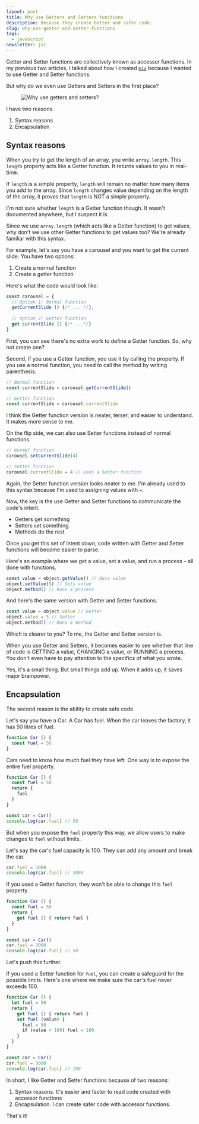 ```yaml
---
layout: post
title: Why use Getters and Setters functions
description: Because they create better and safer code. 
slug: why-use-getter-and-setter-functions
tags:
  - javascript
newsletter: jsr
---
```


Getter and Setter functions are collectively known as accessor functions. In my previous two articles, I talked about how I created [`mix`][1] because I wanted to use Getter and Setter functions. 

But why do we even use Getters and Setters in the first place? 

<figure role="figure">
  <img src="/images/2020/accessors/why-use-accessors.png" alt="Why use getters and setters?">
</figure>

I have two reasons. 

1. Syntax reasons 
2. Encapsulation 

<!-- more -->

## Syntax reasons

When you try to get the length of an array, you write `array.length`. This `length` property acts like a Getter function. It returns values to you in real-time. 

If `length` is a simple property, `length` will remain no matter how many items you add to the array. Since `length` changes value depending on the length of the array, it proves that `length` is NOT a simple property. 

I'm not sure whether `length` is a Getter function though. It wasn't documented anywhere, but I suspect it is. 

Since we use `array.length` (which acts like a Getter function) to get values, why don't we use other Getter functions to get values too? We're already familiar with this syntax. 

For example, let's say you have a carousel and you want to get the current slide. You have two options: 

1. Create a normal function
2. Create a getter function

Here's what the code would look like: 

```js
const carousel = {
  // Option 1: Normal function
  getCurrentSlide () {/* ... */},
  
  // Option 2: Getter function
  get currentSlide () {/* ...*/}
}
```

First, you can see there's no extra work to define a Getter function. So, why not create one? 

Second, if you use a Getter function, you use it by calling the property. If you use a normal function, you need to call the method by writing parenthesis. 

```js
// Normal function
const currentSlide = carousel.getCurrentSlide()

// Getter function
const currentSlide = carousel.currentSlide
```

I think the Getter function version is neater, terser, and easier to understand. It makes more sense to me. 

On the flip side, we can also use Setter functions instead of normal functions. 

```js
// Normal function
carousel.setCurrentSlide(4)

// Setter function
carousel.currentSlide = 4 // Uses a Setter function
```

Again, the Setter function version looks neater to me. I'm already used to this syntax because I'm used to assigning values with `=`. 

Now, the key is the use Getter and Setter functions to communicate the code's intent. 

- Getters get something
- Setters set something 
- Methods do the rest

Once you get this set of intent down, code written with Getter and Setter functions will become easier to parse. 

Here's an example where we get a value, set a value, and run a process – all done with functions. 

```js
const value = object.getValue() // Gets value
object.setValue(5) // Sets value
object.method() // Runs a process
```

And here's the same version with Getter and Setter functions. 

```js
const value = object.value // Getter
object.value = 5 // Setter 
object.method() // Runs a method
```

Which is clearer to you? To me, the Getter and Setter version is. 

When you use Getter and Setters, it becomes easier to see whether that line of code is GETTING a value, CHANGING a value, or RUNNING a process. You don't even have to pay attention to the specifics of what you wrote. 

Yes, it's a small thing. But small things add up. When it adds up, it saves major brainpower. 

## Encapsulation

The second reason is the ability to create safe code. 

Let's say you have a Car. A Car has fuel. When the car leaves the factory, it has 50 litres of fuel. 

```js
function Car () {
  const fuel = 50
}
```

Cars need to know how much fuel they have left. One way is to expose the entire fuel property. 

```js
function Car () {
  const fuel = 50
  return {
    fuel
  }
}

const car = Car() 
console.log(car.fuel) // 50
```

But when you expose the `fuel` property this way, we allow users to make changes to `fuel` without limits. 

Let's say the car's fuel capacity is 100. They can add any amount and break the car. 

```js
car.fuel = 3000
console.log(car.fuel) // 3000
```

If you used a Getter function, they won't be able to change this `fuel` property. 

```js
function Car () {
  const fuel = 50
  return {
    get fuel () { return fuel } 
  }
}

const car = Car() 
car.fuel = 3000
console.log(car.fuel) // 50
```

Let's push this further. 

If you used a Setter function for `fuel`, you can create a safeguard for the possible limits. Here's one where we make sure the car's fuel never exceeds 100. 

```js
function Car () {
  let fuel = 50
  return {
    get fuel () { return fuel } 
    set fuel (value) {
      fuel = 50
      if (value > 100) fuel = 100
    }
  }
}

const car = Car()
car.fuel = 3000
console.log(car.fuel) // 100
```

In short, I like Getter and Setter functions because of two reasons: 

1. Syntax reasons. It's easier and faster to read code created with accessor functions 
2. Encapsulation. I can create safer code with accessor functions. 

That's it! 


[1]:	https://github.com/zellwk/javascript/tree/master/mix